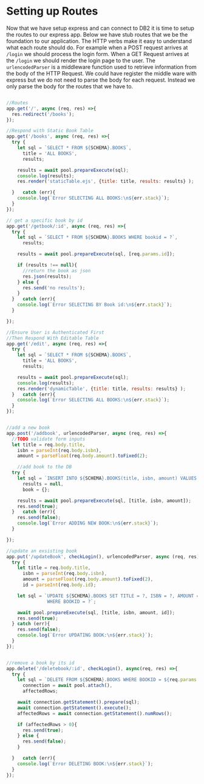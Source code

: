 # Setting up Routes

Now that we have setup express and can connect to DB2 it is time to setup the routes to our express app. Below we have stub routes that we be the foundation to our application. The HTTP verbs make it easy to understand what each route should do. For example when a POST request arrives at `/login` we should process the login form. When a GET Request arrives at the `/login` we should render the login page to the user. The `urlencodedParser` is a middleware function used to retrieve information from the body of the HTTP Request. We could have register the middle ware with express but we do not need to parse the body for each request. Instead we only parse the body for the routes that we have to.

```javascript

//Routes
app.get('/', async (req, res) =>{
  res.redirect('/books');
});

//Respond with Static Book Table
app.get('/books', async (req, res) =>{
  try {
    let sql = `SELECT * FROM ${SCHEMA}.BOOKS`,
      title = 'ALL BOOKS',
      results;

    results = await pool.prepareExecute(sql);
    console.log(results);
    res.render('staticTable.ejs', {title: title, results: results} );

  }   catch (err){
    console.log(`Error SELECTING ALL BOOKS:\n${err.stack}`);
  }
});

// get a specific book by id
app.get('/getbook/:id', async (req, res) =>{
  try {
    let sql = `SELECT * FROM ${SCHEMA}.BOOKS WHERE bookid = ?`,
      results;

    results = await pool.prepareExecute(sql, [req.params.id]);

    if (results !== null){
      //return the book as json
      res.json(results);
    } else {
      res.send('no results');
    }
  }   catch (err){
    console.log(`Error SELECTING BY Book id:\n${err.stack}`);
  }

});

//Ensure User is Authenticated First
//Then Respond With Editable Table
app.get('/edit', async (req, res) =>{
  try {
    let sql = `SELECT * FROM ${SCHEMA}.BOOKS`,
      title = 'ALL BOOKS',
      results;

    results = await pool.prepareExecute(sql);
    console.log(results);
    res.render('dynamicTable', {title: title, results: results} );
  }   catch (err){
    console.log(`Error SELECTING ALL BOOKS:\n${err.stack}`);
  }
});


//add a new book
app.post('/addbook', urlencodedParser, async (req, res) =>{
  //TODO validate form inputs
  let title = req.body.title,
    isbn = parseInt(req.body.isbn),
    amount = parseFloat(req.body.amount).toFixed(2);

    //add book to the DB
  try {
    let sql = `INSERT INTO ${SCHEMA}.BOOKS(title, isbn, amount) VALUES (?, ?, ?)`,
      results = null,
      book = {};

    results = await pool.prepareExecute(sql, [title, isbn, amount]);
    res.send(true);
  }   catch (err){
    res.send(false);
    console.log(`Error ADDING NEW BOOK:\n${err.stack}`);
  }

});

//update an exsisting book
app.put('/updateBook', checkLogin(), urlencodedParser, async (req, res) =>{
  try {
    let title = req.body.title,
      isbn = parseInt(req.body.isbn),
      amount = parseFloat(req.body.amount).toFixed(2),
      id = parseInt(req.body.id);

    let sql = `UPDATE ${SCHEMA}.BOOKS SET TITLE = ?, ISBN = ?, AMOUNT = ?
               WHERE BOOKID = ?`;

    await pool.prepareExecute(sql, [title, isbn, amount, id]);
    res.send(true);
  } catch (err){
    res.send(false);
    console.log(`Error UPDATING BOOK:\n${err.stack}`);
  }
});


//remove a book by its id
app.delete('/deletebook/:id', checkLogin(), async(req, res) =>{
  try {
    let sql = `DELETE FROM ${SCHEMA}.BOOKS WHERE BOOKID = ${req.params.id}`,
      connection = await pool.attach(),
      affectedRows;

    await connection.getStatement().prepare(sql);
    await connection.getStatement().execute();
    affectedRows = await connection.getStatement().numRows();

    if (affectedRows > 0){
      res.send(true);
    } else {
      res.send(false);
    }

  }   catch (err){
    console.log(`Error DELETING BOOK:\n${err.stack}`);
  }
});
```